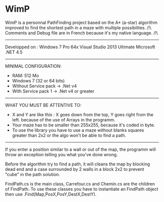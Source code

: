 # WimP
WimP is a personnal PathFinding project based on the A* (a-star) algorithm improved to find the shortest path in a maze with multiple possibilites.
/!\ Comments and Debug file are in French because it's my native language. /!\

---------------------------------------------------------------------------------

Developped on :
Windows 7 Pro 64x
Visual Studio 2013 Ultimate
Microsoft .NET 4.5

---------------------------------------------------------------------------------

MINIMAL CONFIGURATION:
- RAM: 512 Mo
- Windows 7 (32 or 64 bits)
- Without Service pack -> .Net v4
- With Service pack 1  -> .Net v4 or greater

---------------------------------------------------------------------------------

WHAT YOU MUST BE ATTENTIVE TO:
- X and Y are like this : X goes down from the top, Y goes right from the left. because of the use of Arrays in the programm.
- Your maze has to be smaller than 255x255, because it's coded in byte.
- To use the library you have to use a maze without blanks squares greater than 2x2 or the algo won't be able to find a path.

---------------------------------------------------------------------------------

If you enter a position similar to a wall or out of the map, the programm will throw an exception telling you what you've done wrong.

Before the algorithm try to find a path, it will cleans the map by blocking dead end and a case surrounded by 2 walls in a block 2x2 to prevent "cube" in the path solution.

FindPath.cs is the main class, Carrefour.cs and Chemin.cs are the children of FindPath.
To use these classes you have to instantiate an FindPath object then use .Find(Map,PosX,PosY,DestX,DestY).
